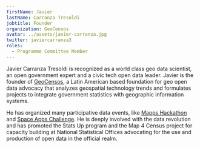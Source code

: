 ```yaml
---
firstName: Javier
lastName: Carranza Tresoldi
jobtitle: Founder
organization: GeoCensos
avatar: ../assets/javier-carranza.jpg
twitter: javiercarranza3
roles:
  - Programme Committee Member
---
```


Javier Carranza Tresoldi is recognized as a world class geo data scientist, an
open government expert and a civic tech open data leader. Javier is the founder
of [GeoCensos](http://www.geocensos.com/), a Latin American based foundation for
geo open data advocacy that analyzes geospatial technology trends and formulates
projects to integrate government statistics with geographic information systems.

He has organized many participative data events, like
[Mapps Hackathon](http://www.geocensos.com/2013/10/geocensos-mapps-hackathon-social_2176.html)
and [Space Apps Challenge](https://www.spaceappschallenge.org/). He is deeply
involved with the data revolution and has promoted the Stats Up program and the
Map 4 Census project for capacity building at National Statistical Offices
advocating for the use and production of open data in the official realm.
